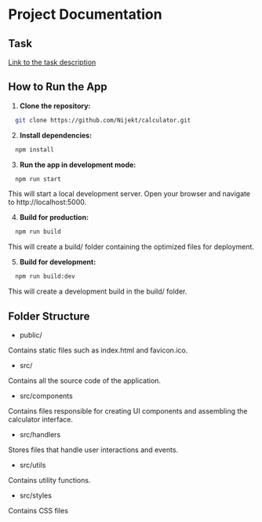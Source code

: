# Project Documentation

## Task

[Link to the task description](https://docs.google.com/document/d/1zpXXeSae-BlcxPKgw3DhxZA92cspVailrPYoaXSYrW8/edit#heading=h.5dt3hghpa22f)

## How to Run the App

1. **Clone the repository:**
```bash
  git clone https://github.com/Nijekt/calculator.git
```
2. **Install dependencies:**
```bash
  npm install
```
3. **Run the app in development mode:**
```bash
  npm run start
```
This will start a local development server. Open your browser and navigate to http://localhost:5000.

4. **Build for production:**
```bash
  npm run build
```
This will create a build/ folder containing the optimized files for deployment.

5. **Build for development:**
```bash
  npm run build:dev
```
This will create a development build in the build/ folder.

## Folder Structure

- public/
  
Contains static files such as index.html and favicon.ico.

- src/

Contains all the source code of the application.

- src/components

Contains files responsible for creating UI components and assembling the calculator interface.

- src/handlers

Stores files that handle user interactions and events.

- src/utils

Contains utility functions.

- src/styles

Contains CSS files
